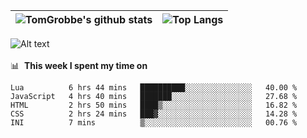 |![TomGrobbe's github stats](https://github-readme-stats.vercel.app/api?username=egerdnc&count_private=true&show_icons=true&theme=dracula&disable_animations=true&include_all_commits=true)|![Top Langs](https://github-readme-stats.vercel.app/api/top-langs/?username=egerdnc&theme=dracula&langs_count=10&layout=compact)|
|:-:|:-:|

![Alt text](https://spotify-recently-played-readme.vercel.app/api?user=i4a9i8pn8x8vvskq8v52yhckr)
<br>
<br>
📊 &nbsp;**This week I spent my time on**
<!--START_SECTION:waka-->
```text
Lua          6 hrs 44 mins   ██████████░░░░░░░░░░░░░░░   40.00 % 
JavaScript   4 hrs 40 mins   ███████░░░░░░░░░░░░░░░░░░   27.68 % 
HTML         2 hrs 50 mins   ████▒░░░░░░░░░░░░░░░░░░░░   16.82 % 
CSS          2 hrs 24 mins   ███▓░░░░░░░░░░░░░░░░░░░░░   14.28 % 
INI          7 mins          ▒░░░░░░░░░░░░░░░░░░░░░░░░   00.76 % 
```
<!--END_SECTION:waka-->
